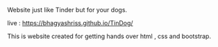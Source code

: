 Website just like Tinder but for your dogs.

live : https://bhagyashriss.github.io/TinDog/


This is website created for getting hands over html , css and bootstrap.


